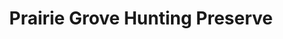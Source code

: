 ---
title: "Prairie Grove Hunting Preserve"
url: /brazil/prairie-grove-hunting-preserve/
shop: hunting
---